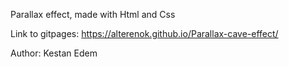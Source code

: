 Parallax effect, made with Html and Css

Link to gitpages: https://alterenok.github.io/Parallax-cave-effect/

Author: Kestan Edem
